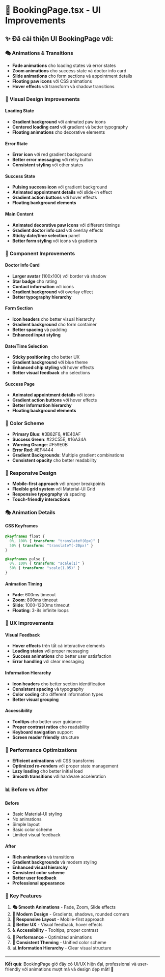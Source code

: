 # 🎨 BookingPage.tsx - UI Improvements

## ✨ **Đã cải thiện UI BookingPage với:**

### 🎭 **Animations & Transitions**
- **Fade animations** cho loading states và error states
- **Zoom animations** cho success state và doctor info card
- **Slide animations** cho form sections và appointment details
- **Floating paw icons** với CSS animations
- **Hover effects** với transform và shadow transitions

### 🎨 **Visual Design Improvements**

#### **Loading State**
- **Gradient background** với animated paw icons
- **Centered loading card** với gradient và better typography
- **Floating animations** cho decorative elements

#### **Error State**
- **Error icon** với red gradient background
- **Better error messaging** với retry button
- **Consistent styling** với other states

#### **Success State**
- **Pulsing success icon** với gradient background
- **Animated appointment details** với slide-in effect
- **Gradient action buttons** với hover effects
- **Floating background elements**

#### **Main Content**
- **Animated decorative paw icons** với different timings
- **Gradient doctor info card** với overlay effects
- **Sticky date/time selection** panel
- **Better form styling** với icons và gradients

### 🎯 **Component Improvements**

#### **Doctor Info Card**
- **Larger avatar** (100x100) với border và shadow
- **Star badge** cho rating
- **Contact information** với icons
- **Gradient background** với overlay effect
- **Better typography hierarchy**

#### **Form Section**
- **Icon headers** cho better visual hierarchy
- **Gradient background** cho form container
- **Better spacing** và padding
- **Enhanced input styling**

#### **Date/Time Selection**
- **Sticky positioning** cho better UX
- **Gradient background** với blue theme
- **Enhanced chip styling** với hover effects
- **Better visual feedback** cho selections

#### **Success Page**
- **Animated appointment details** với icons
- **Gradient action buttons** với hover effects
- **Better information hierarchy**
- **Floating background elements**

### 🎨 **Color Scheme**
- **Primary Blue**: #3B82F6, #1E40AF
- **Success Green**: #22C55E, #16A34A
- **Warning Orange**: #F59E0B
- **Error Red**: #EF4444
- **Gradient Backgrounds**: Multiple gradient combinations
- **Consistent opacity** cho better readability

### 📱 **Responsive Design**
- **Mobile-first approach** với proper breakpoints
- **Flexible grid system** với Material-UI Grid
- **Responsive typography** và spacing
- **Touch-friendly interactions**

### 🎭 **Animation Details**

#### **CSS Keyframes**
```css
@keyframes float {
  0%, 100% { transform: "translateY(0px)" }
  50% { transform: "translateY(-20px)" }
}

@keyframes pulse {
  0%, 100% { transform: "scale(1)" }
  50% { transform: "scale(1.05)" }
}
```

#### **Animation Timing**
- **Fade**: 600ms timeout
- **Zoom**: 800ms timeout
- **Slide**: 1000-1200ms timeout
- **Floating**: 3-8s infinite loops

### 🎯 **UX Improvements**

#### **Visual Feedback**
- **Hover effects** trên tất cả interactive elements
- **Loading states** với proper messaging
- **Success animations** cho better user satisfaction
- **Error handling** với clear messaging

#### **Information Hierarchy**
- **Icon headers** cho better section identification
- **Consistent spacing** và typography
- **Color coding** cho different information types
- **Better visual grouping**

#### **Accessibility**
- **Tooltips** cho better user guidance
- **Proper contrast ratios** cho readability
- **Keyboard navigation** support
- **Screen reader friendly** structure

### 🚀 **Performance Optimizations**
- **Efficient animations** với CSS transforms
- **Optimized re-renders** với proper state management
- **Lazy loading** cho better initial load
- **Smooth transitions** với hardware acceleration

### 📊 **Before vs After**

#### **Before**
- Basic Material-UI styling
- No animations
- Simple layout
- Basic color scheme
- Limited visual feedback

#### **After**
- **Rich animations** và transitions
- **Gradient backgrounds** và modern styling
- **Enhanced visual hierarchy**
- **Consistent color scheme**
- **Better user feedback**
- **Professional appearance**

### 🎨 **Key Features**

1. **🎭 Smooth Animations** - Fade, Zoom, Slide effects
2. **🎨 Modern Design** - Gradients, shadows, rounded corners
3. **📱 Responsive Layout** - Mobile-first approach
4. **🎯 Better UX** - Visual feedback, hover effects
5. **♿ Accessibility** - Tooltips, proper contrast
6. **🚀 Performance** - Optimized animations
7. **🎨 Consistent Theming** - Unified color scheme
8. **📊 Information Hierarchy** - Clear visual structure

---

**Kết quả**: BookingPage giờ đây có UI/UX hiện đại, professional và user-friendly với animations mượt mà và design đẹp mắt! 🎉

